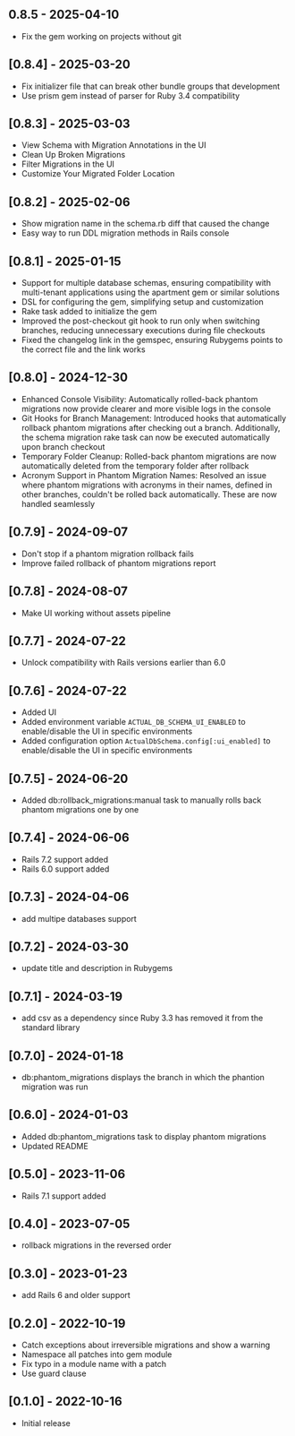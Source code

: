 ## 0.8.5 - 2025-04-10

- Fix the gem working on projects without git

## [0.8.4] - 2025-03-20

- Fix initializer file that can break other bundle groups that development
- Use prism gem instead of parser for Ruby 3.4 compatibility

## [0.8.3] - 2025-03-03

- View Schema with Migration Annotations in the UI
- Clean Up Broken Migrations
- Filter Migrations in the UI
- Customize Your Migrated Folder Location

## [0.8.2] - 2025-02-06

- Show migration name in the schema.rb diff that caused the change
- Easy way to run DDL migration methods in Rails console

## [0.8.1] - 2025-01-15

- Support for multiple database schemas, ensuring compatibility with multi-tenant applications using the apartment gem or similar solutions
- DSL for configuring the gem, simplifying setup and customization
- Rake task added to initialize the gem
- Improved the post-checkout git hook to run only when switching branches, reducing unnecessary executions during file checkouts
- Fixed the changelog link in the gemspec, ensuring Rubygems points to the correct file and the link works

## [0.8.0] - 2024-12-30
- Enhanced Console Visibility: Automatically rolled-back phantom migrations now provide clearer and more visible logs in the console
- Git Hooks for Branch Management: Introduced hooks that automatically rollback phantom migrations after checking out a branch. Additionally, the schema migration rake task can now be executed automatically upon branch checkout
- Temporary Folder Cleanup: Rolled-back phantom migrations are now automatically deleted from the temporary folder after rollback
- Acronym Support in Phantom Migration Names: Resolved an issue where phantom migrations with acronyms in their names, defined in other branches, couldn't be rolled back automatically. These are now handled seamlessly

## [0.7.9] - 2024-09-07
- Don't stop if a phantom migration rollback fails
- Improve failed rollback of phantom migrations report

## [0.7.8] - 2024-08-07
- Make UI working without assets pipeline

## [0.7.7] - 2024-07-22
- Unlock compatibility with Rails versions earlier than 6.0

## [0.7.6] - 2024-07-22
- Added UI
- Added environment variable `ACTUAL_DB_SCHEMA_UI_ENABLED` to enable/disable the UI in specific environments
- Added configuration option `ActualDbSchema.config[:ui_enabled]` to enable/disable the UI in specific environments

## [0.7.5] - 2024-06-20
- Added db:rollback_migrations:manual task to manually rolls back phantom migrations one by one

## [0.7.4] - 2024-06-06
- Rails 7.2 support added
- Rails 6.0 support added

## [0.7.3] - 2024-04-06
- add multipe databases support

## [0.7.2] - 2024-03-30
- update title and description in Rubygems

## [0.7.1] - 2024-03-19

- add csv as a dependency since Ruby 3.3 has removed it from the standard library

## [0.7.0] - 2024-01-18

- db:phantom_migrations displays the branch in which the phantion migration was run

## [0.6.0] - 2024-01-03

- Added db:phantom_migrations task to display phantom migrations
- Updated README

## [0.5.0] - 2023-11-06

- Rails 7.1 support added

## [0.4.0] - 2023-07-05

- rollback migrations in the reversed order

## [0.3.0] - 2023-01-23

- add Rails 6 and older support

## [0.2.0] - 2022-10-19

- Catch exceptions about irreversible migrations and show a warning
- Namespace all patches into gem module
- Fix typo in a module name with a patch
- Use guard clause

## [0.1.0] - 2022-10-16

- Initial release
